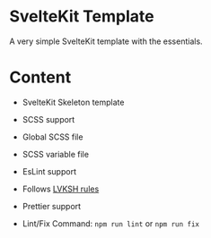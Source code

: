 # SvelteKit Template

A very simple SvelteKit template with the essentials.

# Content

-   SvelteKit Skeleton template

-   SCSS support
-   Global SCSS file
-   SCSS variable file

-   EsLint support
-   Follows [LVKSH rules](https://github.com/lvkdotsh/javascript)
-   Prettier support
-   Lint/Fix Command: `npm run lint` or `npm run fix`
